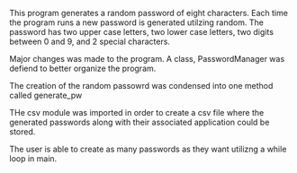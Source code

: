 This program generates a random password of eight characters. Each time the program runs a new password is generated utilzing random. The password has two upper case letters, two lower case letters, two digits between 0 and 9, and 2 special characters.

Major changes was made to the program. A class, PasswordManager was defiend to better organize the program.

The creation of the random passowrd was condensed into one method called generate_pw

THe csv module was imported in order to create a csv file where the generated passwords along with their associated application could be stored.

The user is able to create as many passwords as they want utilizng a while loop in main.

